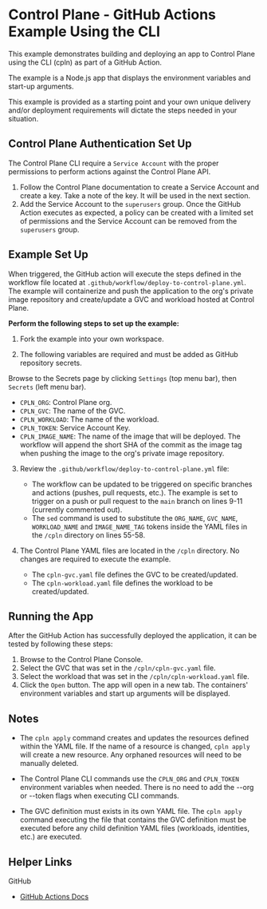 # Control Plane - GitHub Actions Example Using the CLI

This example demonstrates building and deploying an app to Control Plane using the CLI (cpln) as part of a GitHub Action. 

The example is a Node.js app that displays the environment variables and start-up arguments.

This example is provided as a starting point and your own unique delivery and/or deployment requirements will dictate the steps needed in your situation.

## Control Plane Authentication Set Up 

The Control Plane CLI require a `Service Account` with the proper permissions to perform actions against the Control Plane API. 

1. Follow the Control Plane documentation to create a Service Account and create a key. Take a note of the key. It will be used in the next section.
2. Add the Service Account to the `superusers` group. Once the GitHub Action executes as expected, a policy can be created with a limited set of permissions and the Service Account can be removed from the `superusers` group.
   
## Example Set Up

When triggered, the GitHub action will execute the steps defined in the workflow file located at `.github/workflow/deploy-to-control-plane.yml`. The example will containerize and push the application to the org's private image repository and create/update a GVC and workload hosted at Control Plane. 

**Perform the following steps to set up the example:**

1. Fork the example into your own workspace.

2. The following variables are required and must be added as GitHub repository secrets.

Browse to the Secrets page by clicking `Settings` (top menu bar), then `Secrets` (left menu bar).

- `CPLN_ORG`: Control Plane org.
- `CPLN_GVC`: The name of the GVC.
- `CPLN_WORKLOAD`: The name of the workload.
- `CPLN_TOKEN`: Service Account Key.
- `CPLN_IMAGE_NAME`: The name of the image that will be deployed. The workflow will append the short SHA of the commit as the image tag when pushing the image to the org's private image repository.

3. Review the `.github/workflow/deploy-to-control-plane.yml` file:
    - The workflow can be updated to be triggered on specific branches and actions (pushes, pull requests, etc.). The example is set to trigger on a push or pull request to the `main` branch on lines 9-11 (currently commented out).
    - The `sed` command is used to substitute the `ORG_NAME`, `GVC_NAME`, `WORKLOAD_NAME` and `IMAGE_NAME_TAG` tokens inside the YAML files in the `/cpln` directory on lines 55-58.

4.  The Control Plane YAML files are located in the `/cpln` directory. No changes are required to execute the example.
    - The `cpln-gvc.yaml` file defines the GVC to be created/updated.
    - The `cpln-workload.yaml` file defines the workload to be created/updated. 

## Running the App

After the GitHub Action has successfully deployed the application, it can be tested by following these steps:

1. Browse to the Control Plane Console.
2. Select the GVC that was set in the `/cpln/cpln-gvc.yaml` file.
3. Select the workload that was set in the `/cpln/cpln-workload.yaml` file.
4. Click the `Open` button. The app will open in a new tab. The containers' environment variables and start up arguments will be displayed.

## Notes

- The `cpln apply` command creates and updates the resources defined within the YAML file. If the name of a resource is changed, `cpln apply` will create a new resource. Any orphaned resources will need to be manually deleted.

- The Control Plane CLI commands use the `CPLN_ORG` and `CPLN_TOKEN` environment variables when needed. There is no need to add the --org or --token flags when executing CLI commands.

- The GVC definition must exists in its own YAML file. The `cpln apply` command executing the file that contains the GVC definition must be executed before any child definition YAML files (workloads, identities, etc.) are executed.

## Helper Links

GitHub

- <a href="https://docs.github.com/en/actions" target="_blank">GitHub Actions Docs</a>
